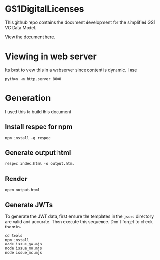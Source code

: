 # GS1DigitalLicenses

This github repo contains the document development for the simplified GS1 VC Data Model.

View the document [here](https://gs1.github.io/GS1DigitalLicenses/).

# Viewing in web server

Its best to view this in a webserver since content is dynamic. I use

```
python -m http.server 8000
```

# Generation

I used this to build this document

## Install respec for npm

```
npm install -g respec
```

## Generate output html

```
respec index.html -o output.html
```

## Render

```
open output.html
```

## Generate JWTs

To generate the JWT data, first ensure the templates in the ```jsons``` directory are valid and accurate.  Then execute this sequence.
Don't forget to check them in.

```
cd tools
npm install
node issue_go.mjs
node issue_mo.mjs
node issue_mc.mjs
```

